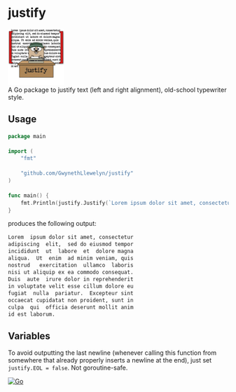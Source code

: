 # justify
![Justify Gopher Logo](assets/justify-gopher-logo-128x128.png)  
A Go package to justify text (left and right alignment), old-school typewriter style.

## Usage

```go
package main

import (
	"fmt"

	"github.com/GwynethLlewelyn/justify"
)

func main() {
	fmt.Println(justify.Justify(`Lorem ipsum dolor sit amet, consectetur adipiscing elit, sed do eiusmod tempor incididunt ut labore et dolore magna aliqua. Ut enim ad minim veniam, quis nostrud exercitation ullamco laboris nisi ut aliquip ex ea commodo consequat. Duis aute irure dolor in reprehenderit in voluptate velit esse cillum dolore eu fugiat nulla pariatur. Excepteur sint occaecat cupidatat non proident, sunt in culpa qui officia deserunt mollit anim id est laborum`, 40))	
}
```

produces the following output:

```
Lorem  ipsum dolor sit amet, consectetur
adipiscing  elit,  sed do eiusmod tempor
incididunt  ut  labore  et  dolore magna
aliqua.  Ut  enim  ad minim veniam, quis
nostrud   exercitation  ullamco  laboris
nisi ut aliquip ex ea commodo consequat.
Duis  aute  irure dolor in reprehenderit
in voluptate velit esse cillum dolore eu
fugiat  nulla  pariatur.  Excepteur sint
occaecat cupidatat non proident, sunt in
culpa  qui  officia deserunt mollit anim
id est laborum.
```

## Variables

To avoid outputting the last newline (whenever calling this function from somewhere that already properly inserts a newline at the end), just set `justify.EOL = false`. Not goroutine-safe. 


[![Go](https://github.com/GwynethLlewelyn/justify/actions/workflows/go.yml/badge.svg)](https://github.com/GwynethLlewelyn/justify/actions/workflows/go.yml)